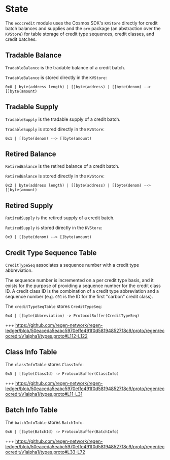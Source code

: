 # State

The `ecocredit` module uses the Cosmos SDK's `KVStore` directly for credit batch balances and supplies and the `orm` package (an abstraction over the `KVStore`) for table storage of credit type sequences, credit classes, and credit batches.

## Tradable Balance

`TradableBalance` is the tradable balance of a credit batch.

`TradableBalance` is stored directly in the `KVStore`:

`0x0 | byte(address length) | []byte(address) | []byte(denom) --> []byte(amount)`

## Tradable Supply

`TradableSupply` is the tradable supply of a credit batch.

`TradableSupply` is stored directly in the `KVStore`:

`0x1 | []byte(denom) --> []byte(amount)`

## Retired Balance

`RetiredBalance` is the retired balance of a credit batch.

`RetiredBalance` is stored directly in the `KVStore`:

`0x2 | byte(address length) | []byte(address) | []byte(denom) --> []byte(amount)`

## Retired Supply

`RetiredSupply` is the retired supply of a credit batch.

`RetiredSupply` is stored directly in the `KVStore`:

`0x3 | []byte(denom) --> []byte(amount)`

## Credit Type Sequence Table

`CreditTypeSeq` associates a sequence number with a credit type abbreviation.

The sequence number is incremented on a per credit type basis, and it exists for the purpose of providing a sequence number for the credit class ID. A credit class ID is the combination of a credit type abbreviation and a sequence number (e.g. `C01` is the ID for the first "carbon" credit class).

The `creditTypeSeqTable` stores `CreditTypeSeq`:

`0x4 | []byte(Abbreviation) -> ProtocolBuffer(CreditTypeSeq)`

+++ https://github.com/regen-network/regen-ledger/blob/50eaceda5eabc5970effe491f0d58194852718c9/proto/regen/ecocredit/v1alpha1/types.proto#L112-L122

## Class Info Table

The `classInfoTable` stores `ClassInfo`:

`0x5 | []byte(ClassId) -> ProtocolBuffer(ClassInfo)`

+++ https://github.com/regen-network/regen-ledger/blob/50eaceda5eabc5970effe491f0d58194852718c9/proto/regen/ecocredit/v1alpha1/types.proto#L11-L31

## Batch Info Table

The `batchInfoTable` stores `BatchInfo`:

`0x6 | []byte(BatchId) -> ProtocolBuffer(BatchInfo)`

+++ https://github.com/regen-network/regen-ledger/blob/50eaceda5eabc5970effe491f0d58194852718c9/proto/regen/ecocredit/v1alpha1/types.proto#L33-L72
